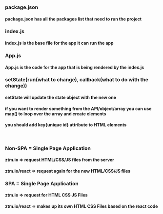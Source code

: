### package.json

#### package.json has all the packages list that need to run the project

### index.js

#### index.js is the base file for the app it can run the app

### App.js

#### App.js is the code for the app that is being rendered by the index.js

### setState(run(what to change), callback(what to do with the change))

#### setState will update the state object with the new one

#### if you want to render something from the API/object/array you can use map() to loop over the array and create elements

#### you should add key{unique id} attribute to HTML elements

<br/>

### Non-SPA = Single Page Application

#### ztm.io => request HTML/CSS/JS files from the server

#### ztm.io/react => request again for the new HTML/CSS/JS files

### SPA = Single Page Application

#### ztm.io => request for HTML CSS JS Files

#### ztm.io/react => makes up its own HTML CSS Files based on the react code
